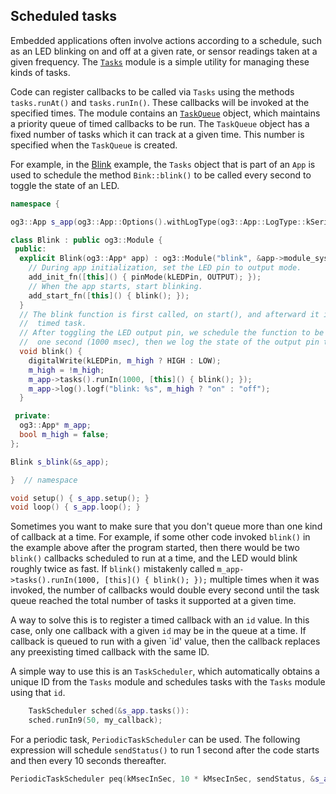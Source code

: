 ## Scheduled tasks

Embedded applications often involve actions according to a schedule, such as an LED blinking on and off at a given rate, or sensor readings taken at a given frequency.  The [`Tasks`](../include/og3/tasks.h) module is a simple utility for managing these kinds of tasks.

Code can register callbacks to be called via `Tasks` using the methods `tasks.runAt()` and `tasks.runIn()`.  These callbacks will be invoked at the specified times.  The module contains an [`TaskQueue`](../include/og3/task_queue.h) object, which maintains a priority queue of timed callbacks to be run.  The `TaskQueue` object has a fixed number of tasks which it can track at a given time.  This number is specified when the `TaskQueue` is created.

For example, in the [Blink](../examples/blink/blink.cpp) example, the `Tasks` object that is part of an `App` is used to schedule the method `Bink::blink()` to be called every second to toggle the state of an LED.

```C++
namespace {

og3::App s_app(og3::App::Options().withLogType(og3::App::LogType::kSerial));

class Blink : public og3::Module {
 public:
  explicit Blink(og3::App* app) : og3::Module("blink", &app->module_system()), m_app(app) {
    // During app initialization, set the LED pin to output mode.
    add_init_fn([this]() { pinMode(kLEDPin, OUTPUT); });
    // When the app starts, start blinking.
    add_start_fn([this]() { blink(); });
  }
  // The blink function is first called, on start(), and afterward it is called via a
  //  timed task.
  // After toggling the LED output pin, we schedule the function to be called again in
  //  one second (1000 msec), then we log the state of the output pin to the serial port.
  void blink() {
    digitalWrite(kLEDPin, m_high ? HIGH : LOW);
    m_high = !m_high;
    m_app->tasks().runIn(1000, [this]() { blink(); });
    m_app->log().logf("blink: %s", m_high ? "on" : "off");
  }

 private:
  og3::App* m_app;
  bool m_high = false;
};

Blink s_blink(&s_app);

}  // namespace

void setup() { s_app.setup(); }
void loop() { s_app.loop(); }
```

Sometimes you want to make sure that you don't queue more than one kind of callback at a time.  For example, if some other code invoked `blink()` in the example above after the program started, then there would be two `blink()` callbacks scheduled to run at a time, and the LED would blink roughly twice as fast.  If `blink()` mistakenly called `m_app->tasks().runIn(1000, [this]() { blink(); });` multiple times when it was invoked, the number of callbacks would double every second until the task queue reached the total number of tasks it supported at a given time.

A way to solve this is to register a timed callback with an `id` value.  In this case, only one callback with a given `id` may be in the queue at a time.  If callback is queued to run with a given `id' value, then the callback replaces any preexisting timed callback with the same ID.

A simple way to use this is an `TaskScheduler`, which automatically obtains a unique ID from the `Tasks` module and schedules tasks with the `Tasks` module using that `id`.

```C++
	TaskScheduler sched(&s_app.tasks()):
	sched.runIn9(50, my_callback);
```

For a periodic task, `PeriodicTaskScheduler` can be used.  The following expression will schedule `sendStatus()` to run 1 second after the code starts and then every 10 seconds thereafter.
```C++
PeriodicTaskScheduler peq(kMsecInSec, 10 * kMsecInSec, sendStatus, &s_app.tasks());
```
